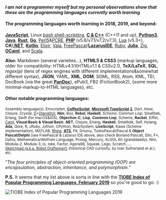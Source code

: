 #### _I am not a programmer myself but my personal observations show that these are the programming languages currently worth learning_

#### The programming languages worth learning in 2018, 2019, and beyond:

**[JavaScript](https://developer.mozilla.org/en-US/docs/Web/JavaScript)**, Linux [*bash* shell-scripting](https://en.wikibooks.org/wiki/Bash_Shell_Scripting), **[C & C++](cppreference.com)** (C++11 and up), **[Python3](https://www.python.org/)**, **[Java](https://jdk.java.net/11/)**, **[Rust](https://www.rust-lang.org)**, **[Go](https://golang.org)**, [Perl5](https://www.perl.org/)&[PCRE](https://www.pcre.org/), **[PHP](http://php.net/)** (v5.6/v7.1/v7.2/v7.3), [Lua](https://www.lua.org/) (v5.3+), **C#/[.NET](https://dotnet.microsoft.com/)**, **[Kotlin](http://kotlinlang.org)**, [Elixir](https://elixir-lang.org/), [Vala](https://en.wikipedia.org/wiki/Vala_(programming_language)), [FreePascal](https://www.freepascal.org/)/**[LazarusIDE](https://www.lazarus-ide.org/)**, [Ruby](https://www.ruby-lang.org/bg/), **[Julia](https://julialang.org/)**, [Zig](https://ziglang.org/), **[OCaml](http://ocaml.org/)**, and [Scala](https://www.scala-lang.org/).

**Also:** Markdown (several varieties...), **HTML5 & CSS3** (markup languages; older for compatibility: HTMLv4.1/XHTMLv1.1 & CSSv2.1), **TeX/LaTeX**, **SQL**, _regex(p)_ (tens of regex engines with different implementations&somewhat different syntax), **JSON**, YAML, **XML**, **DOM**, SGML, RSS, Atom, KML, TEI, DocBook (via the great **[PanDoc](http://pandoc.org/)**), ePub3, FB2 (FictionBook2), {some more minimal-markup-to-HTML languages}, etc.

#### Other notable programming languages:
<small>Assembly language(s), Emscripten, **[CoffeeScript](https://coffeescript.org/)**, **[Microsoft TypeScript](http://www.typescriptlang.org/) [2](https://github.com/Microsoft/TypeScript)**, _Dart_, _Haxe_, Clojure, Crystal, [D](https://dlang.org/)+[DlangGUI](https://buggins.github.io/dlangui/index.html), _**Nim**_, Boo, **Rebol**, **Haskell**, _Scheme_, _Common Lisp_, Smalltalk, Erlang, Swift (for macOS&iOS), **Objective-C**, **Lisp**, **Common Lisp**, Scheme, **Racket**, Eiffel, [Caml](http://caml.inria.fr/), **Visual Basic & Visual Basic .NET**, Clojure, Erlang, **Haskell**, _Smalltalk_, Self, Hylang, **Ada**, Qore, R, JRuby, Jython, CPython, Red/System, **LiveScript**, Kawa (Scheme implementation), MATLAB, [Rhine](https://github.com/artagnon/rhine-ml), **[ATS](http://www.ats-lang.org)**, F#, Groovy, TurboPascal/Pascal & **Object Pascal/Delphi** (see FreePascal & Lazarus IDE above, also check Borland Pascal), Elm, F*, Dafny, Mathematica/Wolfram Language, Prolog, Mercury, ALGOL 60 (granddaddy), Nim, Modula-2, Modula-3, Io, Ioke, Factor, Agora98, Squeak, Logo, Scratch...... [Sketchpad (a.k.a. Robot Draftsman!)](https://en.wikipedia.org/wiki/Sketchpad) (historical CAD curiosity, by Ivan Sutherland et al.), etc.</small>

<q>_The four principles of object-oriented programming (OOP) are encapsulation, abstraction, inheritance, and polymorphism._</q>

**P.S.** It seems that my list above is sorta in line with the **[TIOBE Index of Popular Programming Languages, February 2019](https://www.tiobe.com/tiobe-index/)** so you're good to go: :)

![TIOBE Index of Popular Programming Languages 2019](https://i.imgur.com/D9A7qJJ.png)
